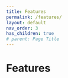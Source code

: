 ```yaml
---
title: Features
permalink: /features/
layout: default
nav_order: 3
has_children: true
# parent: Page Title
---
```


# Features
